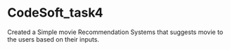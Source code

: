 # CodeSoft_task4
Created a Simple movie Recommendation Systems that suggests movie to the users based on their inputs.
